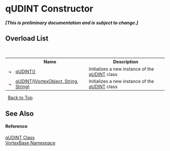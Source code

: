# qUDINT Constructor 
 _**\[This is preliminary documentation and is subject to change.\]**_


## Overload List
&nbsp;<table><tr><th></th><th>Name</th><th>Description</th></tr><tr><td>![Public method](media/pubmethod.gif "Public method")</td><td><a href="M_VortexBase_qUDINT__ctor.md">qUDINT()</a></td><td>
Initializes a new instance of the <a href="T_VortexBase_qUDINT.md">qUDINT</a> class</td></tr><tr><td>![Public method](media/pubmethod.gif "Public method")</td><td><a href="M_VortexBase_qUDINT__ctor_1.md">qUDINT(IVortexObject, String, String)</a></td><td>
Initializes a new instance of the <a href="T_VortexBase_qUDINT.md">qUDINT</a> class</td></tr></table>&nbsp;
<a href="#qudint-constructor">Back to Top</a>

## See Also


#### Reference
<a href="T_VortexBase_qUDINT.md">qUDINT Class</a><br /><a href="N_VortexBase.md">VortexBase Namespace</a><br />